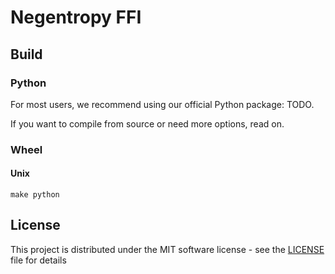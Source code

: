 # Negentropy FFI

## Build

### Python

For most users, we recommend using our official Python package: TODO.

If you want to compile from source or need more options, read on.

### Wheel

#### Unix

```
make python
```

## License

This project is distributed under the MIT software license - see the [LICENSE](../../LICENSE) file for details